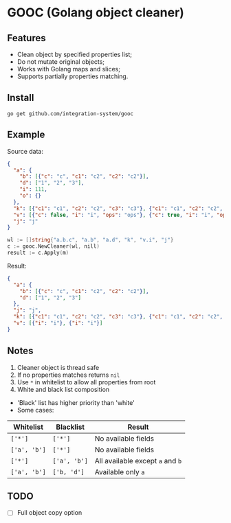 # GOOC (Golang object cleaner)

## Features
* Clean object by specified properties list;
* Do not mutate original objects;
* Works with Golang maps and slices;
* Supports partially properties matching.

## Install

```
go get github.com/integration-system/gooc
```

## Example

Source data:
```json
{
  "a": {
    "b": [{"c": "c", "c1": "c2", "c2": "c2"}],
    "d": ["1", "2", "3"],
    "i": 111,
    "o": {}
  },
  "k": [{"c1": "c1", "c2": "c2", "c3": "c3"}, {"c1": "c1", "c2": "c2", "c3": "c3"}],
  "v": [{"c": false, "i": "i", "ops": "ops"}, {"c": true, "i": "i", "ops": "ops"}],
  "j": "j"
}
```
```go
wl := []string{"a.b.c", "a.b", "a.d", "k", "v.i", "j"}
c := gooc.NewCleaner(wl, nill)
result := c.Apply(m)
```
Result:
```json
{
  "a": {
    "b": [{"c": "c", "c1": "c2", "c2": "c2"}],
    "d": ["1", "2", "3"]
  },
  "j": "j",
  "k": [{"c1": "c1", "c2": "c2", "c3": "c3"}, {"c1": "c1", "c2": "c2", "c3": "c3"}],
  "v": [{"i": "i"}, {"i": "i"}]
}
```
## Notes
1) Cleaner object is thread safe
2) If no properties matches returns `nil`
3) Use `*` in whitelist to allow all properties from root
4) White and black list composition
* 'Black' list has higher priority than 'white'
* Some cases:

| Whitelist    | Blacklist    | Result                           |
|--------------|--------------|----------------------------------|
| `['*']`      | `['*']`      | No available fields              |
| `['a', 'b']` | `['*']`      | No available fields              |
| `['*']`      | `['a', 'b']` | All available except `a` and `b` |
| `['a', 'b']` | `['b, 'd']`  | Available only `a`               |



## TODO
* [ ] Full object copy option
